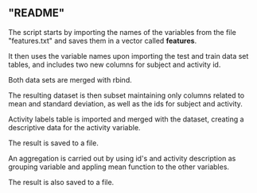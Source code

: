 ## "README"

The script starts by importing the names of the variables from the file "features.txt" and saves them in a vector called **features**.

It then uses the variable names upon importing the test and train data set tables, and includes two new columns for subject and activity id.

Both data sets are merged with rbind.

The resulting dataset is then subset maintaining only columns related to mean and standard deviation, as well as the ids for subject and activity.

Activity labels table is imported and merged with the dataset, creating a descriptive data for the activity variable.

The result is saved to a file.

An aggregation is carried out by using id's and activity description as grouping variable and appling mean function to the other variables.

The result is also saved to a file.
